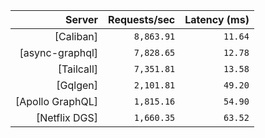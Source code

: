 <!-- PERFORMANCE_RESULTS_START -->

| Server | Requests/sec | Latency (ms) |
|--------:|--------------:|--------------:|
| [Caliban] | `8,863.91` | `11.64` |
| [async-graphql] | `7,828.65` | `12.78` |
| [Tailcall] | `7,351.81` | `13.58` |
| [Gqlgen] | `2,101.81` | `49.20` |
| [Apollo GraphQL] | `1,815.16` | `54.90` |
| [Netflix DGS] | `1,660.35` | `63.52` |

<!-- PERFORMANCE_RESULTS_END -->

